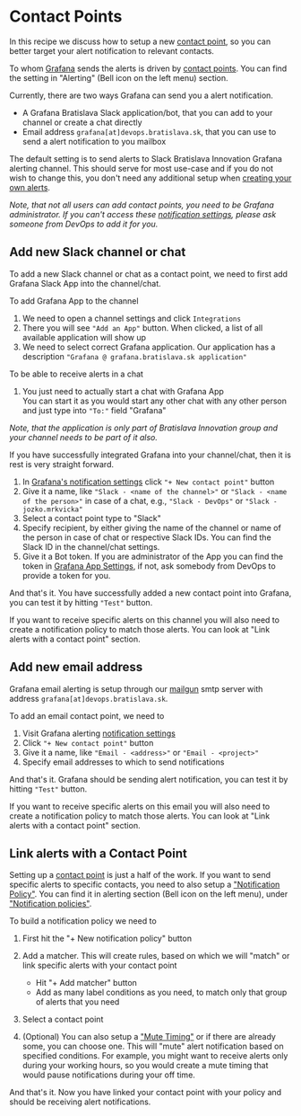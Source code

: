 # Contact Points

In this recipe we discuss how to setup a new [contact point](https://grafana.com/docs/grafana/latest/alerting/contact-points/), so you can better target your alert notification to relevant contacts.

To whom [Grafana](https://grafana.bratislava.sk/) sends the alerts is driven by [contact points](https://grafana.bratislava.sk/alerting/notifications). You can find the setting in "Alerting" (Bell icon on the left menu) section.

Currently, there are two ways Grafana can send you a alert notification.

- A Grafana Bratislava Slack application/bot, that you can add to your channel or create a chat directly
- Email address `grafana[at]devops.bratislava.sk`, that you can use to send a alert notification to you mailbox

The default setting is to send alerts to Slack Bratislava Innovation Grafana alerting channel. This should serve for most use-case and if you do not wish to change this, you don't need any additional setup when [creating your own alerts](./grafana_alerting).

_Note, that not all users can add contact points, you need to be Grafana administrator. If you can't access these [notification settings](https://grafana.bratislava.sk/alerting/notifications), please ask someone from DevOps to add it for you._

## Add new Slack channel or chat

To add a new Slack channel or chat as a contact point, we need to first add Grafana Slack App into the channel/chat.

To add Grafana App to the channel

1. We need to open a channel settings and click `Integrations`
2. There you will see `"Add an App"` button. When clicked, a list of all available application will show up
3. We need to select correct Grafana application. Our application has a description `"Grafana @ grafana.bratislava.sk application"`

To be able to receive alerts in a chat

1. You just need to actually start a chat with Grafana App  
   You can start it as you would start any other chat with any other person and just type into `"To:"` field "Grafana"

_Note, that the application is only part of Bratislava Innovation group and your channel needs to be part of it also._

If you have successfully integrated Grafana into your channel/chat, then it is rest is very straight forward.

1. In [Grafana's notification settings](https://grafana.bratislava.sk/alerting/notifications) click `"+ New contact point"` button
2. Give it a name, like `"Slack - <name of the channel>"` or `"Slack - <name of the person>"` in case of a chat, e.g., `"Slack - DevOps"` or `"Slack - jozko.mrkvicka"`
3. Select a contact point type to "Slack"
4. Specify recipient, by either giving the name of the channel or name of the person in case of chat or respective Slack IDs. You can find the Slack ID in the channel/chat settings.
5. Give it a Bot token. If you are administrator of the App you can find the token in [Grafana App Settings](https://api.slack.com/apps/A0429S9L3E3/oauth), if not, ask somebody from DevOps to provide a token for you.

And that's it. You have successfully added a new contact point into Grafana, you can test it by hitting `"Test"` button.

If you want to receive specific alerts on this channel you will also need to create a notification policy to match those alerts. You can look at "Link alerts with a contact point" section.

## Add new email address

Grafana email alerting is setup through our [mailgun](https://www.mailgun.com/) smtp server with address `grafana[at]devops.bratislava.sk`.

To add an email contact point, we need to

1. Visit Grafana alerting [notification settings](https://grafana.bratislava.sk/alerting/notifications)
2. Click `"+ New contact point"` button
3. Give it a name, like `"Email - <address>"` or `"Email - <project>"`
4. Specify email addresses to which to send notifications

And that's it. Grafana should be sending alert notification, you can test it by hitting `"Test"` button.

If you want to receive specific alerts on this email you will also need to create a notification policy to match those alerts. You can look at "Link alerts with a contact point" section.

## Link alerts with a Contact Point

Setting up a [contact point](https://grafana.com/docs/grafana/latest/alerting/contact-points/) is just a half of the work. If you want to send specific alerts to specific contacts, you need to also setup a ["Notification Policy"](https://grafana.com/docs/grafana/latest/alerting/notifications/). You can find it in alerting section (Bell icon on the left menu), under ["Notification policies"](https://grafana.bratislava.sk/alerting/routes).

To build a notification policy we need to

1. First hit the "+ New notification policy" button
2. Add a matcher. This will create rules, based on which we will "match" or link specific alerts with your contact point


    - Hit "+ Add matcher" button
    - Add as many label conditions as you need, to match only that group of alerts that you need

3. Select a contact point
4. (Optional) You can also setup a ["Mute Timing"](https://grafana.com/docs/grafana/latest/alerting/notifications/mute-timings/) or if there are already some, you can choose one. This will "mute" alert notification based on specified conditions. For example, you might want to receive alerts only during your working hours, so you would create a mute timing that would pause notifications during your off time.

And that's it. Now you have linked your contact point with your policy and should be receiving alert notifications.
